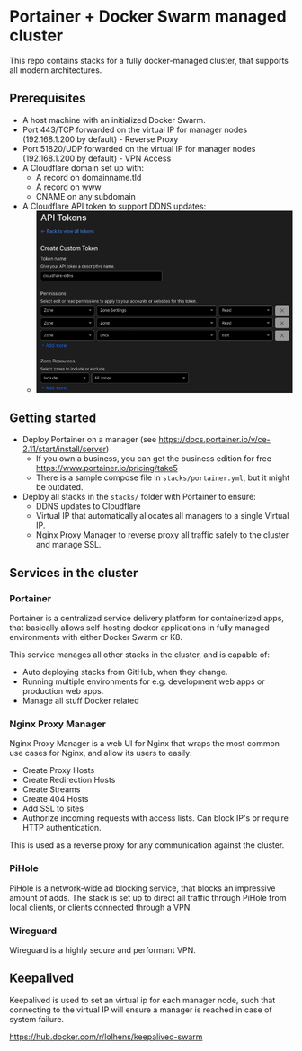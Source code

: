# Portainer + Docker Swarm managed cluster

This repo contains stacks for a fully docker-managed cluster, that supports all modern architectures.

## Prerequisites

- A host machine with an initialized Docker Swarm.
- Port 443/TCP forwarded on the virtual IP for manager nodes (192.168.1.200 by default) - Reverse Proxy
- Port 51820/UDP forwarded on the virtual IP for manager nodes (192.168.1.200 by default) - VPN Access
- A Cloudflare domain set up with:
  - A record on domainname.tld
  - A record on www
  - CNAME on any subdomain
- A Cloudflare API token to support DDNS updates:
  - ![Cloudflare API token for DDNS updates](resources/images/ddns-api-token.png)  

## Getting started 

- Deploy Portainer on a manager (see <https://docs.portainer.io/v/ce-2.11/start/install/server>)
  - If you own a business, you can get the business edition for free <https://www.portainer.io/pricing/take5>
  - There is a sample compose file in `stacks/portainer.yml`, but it might be outdated.
- Deploy all stacks in the `stacks/` folder with Portainer to ensure:
  - DDNS updates to Cloudflare
  - Virtual IP that automatically allocates all managers to a single Virtual IP.
  - Nginx Proxy Manager to reverse proxy all traffic safely to the cluster and manage SSL.

## Services in the cluster

### Portainer

Portainer is a centralized service delivery platform for containerized apps, that basically allows self-hosting docker applications in fully managed environments with either Docker Swarm or K8.

This service manages all other stacks in the cluster, and is capable of:

- Auto deploying stacks from GitHub, when they change.
- Running multiple environments for e.g. development web apps or production web apps.
- Manage all stuff Docker related

### Nginx Proxy Manager

Nginx Proxy Manager is a web UI for Nginx that wraps the most common use cases for Nginx, and allow its users to easily:

- Create Proxy Hosts
- Create Redirection Hosts
- Create Streams
- Create 404 Hosts
- Add SSL to sites
- Authorize incoming requests with access lists. Can block IP's or require HTTP authentication.

This is used as a reverse proxy for any communication against the cluster.

### PiHole

PiHole is a network-wide ad blocking service, that blocks an impressive amount of adds. The stack is set up to direct all traffic through PiHole from local clients, or clients connected through a VPN.

### Wireguard

Wireguard is a highly secure and performant VPN.

## Keepalived

Keepalived is used to set an virtual ip for each manager node, such that connecting to the virtual IP will ensure a manager is reached in case of system failure.

<https://hub.docker.com/r/lolhens/keepalived-swarm>
